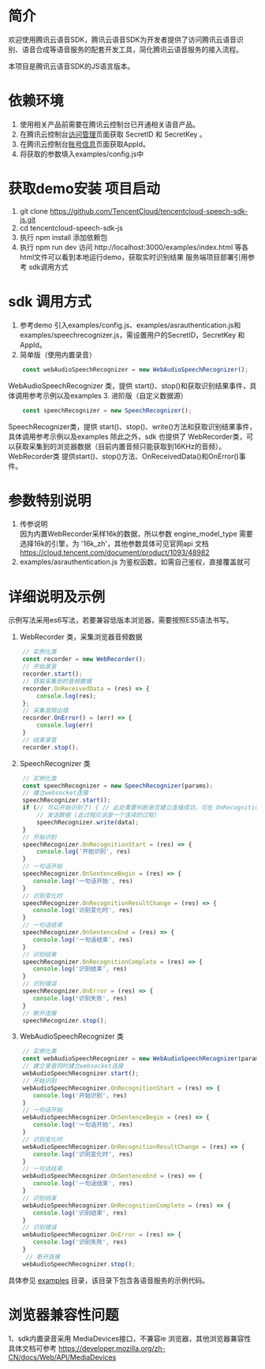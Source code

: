 # 简介

欢迎使用腾讯云语音SDK，腾讯云语音SDK为开发者提供了访问腾讯云语音识别、语音合成等语音服务的配套开发工具，简化腾讯云语音服务的接入流程。

本项目是腾讯云语音SDK的JS语言版本。

# 依赖环境

1. 使用相关产品前需要在腾讯云控制台已开通相关语音产品。
2. 在腾讯云控制台[访问管理](https://console.cloud.tencent.com/cam/capi)页面获取 SecretID 和 SecretKey 。
3. 在腾讯云控制台[账号信息](https://console.cloud.tencent.com/developer)页面获取AppId。
4. 将获取的参数填入examples/config.js中

# 获取demo安装  项目启动

1. git clone https://github.com/TencentCloud/tencentcloud-speech-sdk-js.git
2. cd tencentcloud-speech-sdk-js
3. 执行 npm install 添加依赖包
4. 执行 npm run dev 访问 http://localhost:3000/examples/index.html 等各html文件可以看到本地运行demo，获取实时识别结果
服务端项目部署引用参考 sdk调用方式

# sdk 调用方式

1. 参考demo 引入examples/config.js、examples/asrauthentication.js和examples/speechrecognizer.js，需设置用户的SecretID，SecretKey 和 AppId。
2. 简单版（使用内置录音）
```javascript 
    const webAudioSpeechRecognizer = new WebAudioSpeechRecognizer();
```
WebAudioSpeechRecognizer 类，提供 start()、stop()和获取识别结果事件，具体调用参考示例以及examples
3. 进阶版（自定义数据源）
```javascript 
    const speechRecognizer = new SpeechRecognizer();
```
SpeechRecognizer类，提供 start()、stop()、write()方法和获取识别结果事件，具体调用参考示例以及examples 
除此之外，sdk 也提供了 WebRecorder类，可以获取采集到的浏览器数据（目前内置音频只能获取到16KHz的音频）。  
WebRecorder类 提供start()、stop()方法、OnReceivedData()和OnError()事件。


# 参数特别说明

1. 传参说明  
   因为内置WebRecorder采样16k的数据，所以参数 engine_model_type 需要选择16k的引擎，为 '16k_zh'，其他参数具体可见官网api 文档 https://cloud.tencent.com/document/product/1093/48982
2. examples/asrauthentication.js 为鉴权函数，如需自己鉴权，直接覆盖就可


# 详细说明及示例
示例写法采用es6写法，若要兼容低版本浏览器，需要按照ES5语法书写。
1. WebRecorder 类，采集浏览器音频数据
```javascript 
    // 实例化类
    const recorder = new WebRecorder(); 
    // 开始录音
    recorder.start();
    // 获取采集到的音频数据
    recorder.OnReceivedData = (res) => {
        console.log(res);
    }; 
    // 采集音频出错
    recorder.OnError() = (err) => {
        console.log(err)
    }
    // 结束录音
    recorder.stop();
```   
2. SpeechRecognizer 类
```javascript 
    // 实例化类
    const speechRecognizer = new SpeechRecognizer(params); 
    // 建立websocket连接
    speechRecognizer.start();
    if (// 可以开始识别了) { // 此处需要判断是否建立连接成功，可在 OnRecognitionStart 回调中加标识判断
        // 发送数据 (此过程应该是一个连续的过程)
        speechRecognizer.write(data);
    }
    // 开始识别
    speechRecognizer.OnRecognitionStart = (res) => {
        console.log('开始识别', res)
    }
    // 一句话开始
    speechRecognizer.OnSentenceBegin = (res) => {
       console.log('一句话开始', res)
    }
    // 识别变化时
    speechRecognizer.OnRecognitionResultChange = (res) => {
       console.log('识别变化时', res)
    }
    // 一句话结束
    speechRecognizer.OnSentenceEnd = (res) => {
       console.log('一句话结束', res)
    }
    // 识别结束
    speechRecognizer.OnRecognitionComplete = (res) => {
       console.log('识别结束', res)
    }
    // 识别错误
    speechRecognizer.OnError = (res) => {
       console.log('识别失败', res)
    }   
    // 断开连接
    speechRecognizer.stop();
```  
    
3. WebAudioSpeechRecognizer 类
```javascript 
    // 实例化类
    const webAudioSpeechRecognizer = new WebAudioSpeechRecognizer(params); 
    // 建立录音同时建立websocket连接
    webAudioSpeechRecognizer.start();
    // 开始识别
    webAudioSpeechRecognizer.OnRecognitionStart = (res) => {
       console.log('开始识别', res)
    }
    // 一句话开始
    webAudioSpeechRecognizer.OnSentenceBegin = (res) => {
       console.log('一句话开始', res)
    }
    // 识别变化时
    webAudioSpeechRecognizer.OnRecognitionResultChange = (res) => {
       console.log('识别变化时', res)
    }
    // 一句话结束
    webAudioSpeechRecognizer.OnSentenceEnd = (res) => {
       console.log('一句话结束', res)
    }
    // 识别结束
    webAudioSpeechRecognizer.OnRecognitionComplete = (res) => {
       console.log('识别结束', res)
    }
    // 识别错误
    webAudioSpeechRecognizer.OnError = (res) => {
       console.log('识别失败', res)
    }
     // 断开连接
    webAudioSpeechRecognizer.stop();     
``` 
具体参见 [examples](https://github.com/TencentCloud/tencentcloud-speech-sdk-js/examples) 目录，该目录下包含各语音服务的示例代码。  

# 浏览器兼容性问题
1、sdk内置录音采用 MediaDevices接口，不兼容ie 浏览器，其他浏览器兼容性具体文档可参考 https://developer.mozilla.org/zh-CN/docs/Web/API/MediaDevices

